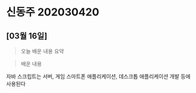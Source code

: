 # 신동주 202030420  

## [03월 16일]

>오늘 배운 내용 요약

>배운 내용

자바 스크립트는 서버, 게임 스마트폰 애플리케이션, 데스크톱 애플리케이션 개발 등에 사용된다
 


<table>
</table>